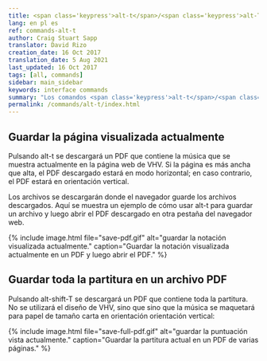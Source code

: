 ```yaml
---
title: <span class='keypress'>alt-t</span>/<span class='keypress'>alt-T</span>
lang: en pl es
ref: commands-alt-t
author: Craig Stuart Sapp
translator: David Rizo
creation_date: 16 Oct 2017
translation_date: 5 Aug 2021
last_updated: 16 Oct 2017
tags: [all, commands]
sidebar: main_sidebar
keywords: interface commands 
summary: "Los comandos <span class='keypress'>alt-t</span>/<span class='keypress'>alt-T</span> descargan archivos PDF de la página actual o de la partitura completa."
permalink: /commands/alt-t/index.html
---
```



## Guardar la página visualizada actualmente
Pulsando <span class="keypress">alt-t</span> se descargará un PDF
que contiene la música que se muestra actualmente en la página web de VHV.  Si la
página es más ancha que alta, el PDF descargado estará 
en modo horizontal; en caso contrario, el PDF estará en orientación vertical.

Los archivos se descargarán donde el navegador guarde los archivos descargados.  Aquí
se muestra un ejemplo de cómo usar <span class="keypress">alt-t</span> para guardar
un archivo y luego abrir el PDF descargado en otra pestaña del navegador web.

{% include image.html
	file="save-pdf.gif"
	alt="guardar la notación visualizada actualmente."
	caption="Guardar la notación visualizada actualmente en un PDF y luego abrir el PDF."
%}

## Guardar toda la partitura en un archivo PDF

Pulsando <span class="keypress">alt-shift-T</span> se descargará un PDF
que contiene toda la partitura.  No se utilizará el diseño de VHV, sino que
sino que la música se maquetará para papel de tamaño carta en orientación
orientación vertical:

{% include image.html
	file="save-full-pdf.gif"
	alt="guardar la puntuación vista actualmente."
	caption="Guardar la partitura actual en un PDF de varias páginas."
%}



